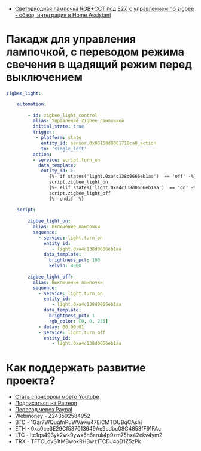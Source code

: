 * [Светодиодная лампочка RGB+CCT под E27, с управлением по zigbee - обзор, интеграция в Home Assistant](https://youtu.be/4XQbGesJ-mQ)

# Пакадж для управления лампочкой, с переводом режима свечения в щадящий режим перед выключением


```yaml
zigbee_light:

    automation:
    
        - id: zigbee_light_control
          alias: Управление Zigbee лампочкой
          initial_state: true
          trigger:       
           - platform: state
             entity_id: sensor.0x00158d0001718ca8_action
             to: 'single_left'
          action: 
          - service: script.turn_on
            data_template:
             entity_id: >-
                {%- if states('light.0xa4c138d0666eb1aa')  == 'off' -%}
                script.zigbee_light_on
                {%- elif states('light.0xa4c138d0666eb1aa')  == 'on' -%}
                script.zigbee_light_off
                {%- endif -%}
                
    script:
    
        zigbee_light_on:
          alias: Включение лампочки
          sequence:
            - service: light.turn_on
              entity_id: 
                 - light.0xa4c138d0666eb1aa
              data_template:
                brightness_pct: 100
                kelvin: 4000
                
        zigbee_light_off:
          alias: Выключение лампочки
          sequence:
            - service: light.turn_on
              entity_id: 
                 - light.0xa4c138d0666eb1aa
              data_template:
                brightness_pct: 1
                rgb_color: [0, 0, 255]
            - delay: 00:00:01
            - service: light.turn_off
              entity_id: 
                 - light.0xa4c138d0666eb1aa
```

# Как поддержать развитие проекта?
* [Стать спонсором моего Youtube](http://kvazis.link/sponsorship)
* [Подписаться на Patreon](http://kvazis.link/patreon)
* [Перевод через Paypal](http://kvazis.link/paypal)
* Webmoney - Z243592584952
* BTC - 1Gzr7WQugfnPuWVawu47EiCMTDUBqCAshj
* ETH - 0xa0ce3E29Cf537013649Ae9cdbc08C4853fF91FAc
* LTC - ltc1qs493yk2wk9ywx5h6aruk4p9zm75hx42ekv4ym2
* TRX - TFTCLqvS1tMBwokRHBwz1TCDJ4oD1Z5zPk
